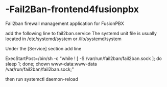 # -Fail2Ban-frontend4fusionpbx
Fail2ban firewall management application for FusionPBX

add the following line to fail2ban.service
The systemd unit file is usually located in /etc/systemd/system
or /lib/systemd/system

Under the [Service] section add line

ExecStartPost=/bin/sh -c "while ! [ -S /var/run/fail2ban/fail2ban.sock ]; do sleep 1; done; chown www-data:www-data /var/run/fail2ban/fail2ban.sock;"

then run systemctl daemon-reload
